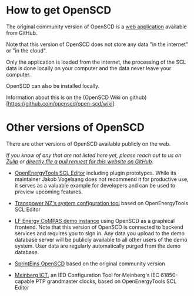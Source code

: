 # How to get OpenSCD

The original community version of OpenSCD is a [web application](https://openscd.github.io/) available from GitHub.

Note that this version of OpenSCD does not store any data "in the internet" or "in the cloud".

Only the application is loaded from the internet, the processing of the SCL data is done locally on your computer and the data never leave your computer.

OpenSCD can also be installed locally.

Information about this is on the (OpenSCD Wiki on github)[https://github.com/openscd/open-scd/wiki].

# Other versions of OpenSCD

There are other versions of OpenSCD available publicly on the web.

_If you know of any that are not listed here yet, please reach out to us on [Zulip](https://openscd.zulipchat.com) or [directly file a pull request for this website on GitHub](https://github.com/OMICRONEnergyOSS/openscd-org-website/pulls)._

- [OpenEnergyTools SCL Editor](https://openenergytools.github.io/scl-editor) including plugin prototypes.
  While its maintainer Jakob Vogelsang does not recommend it for productive use, it serves as a valuable example for developers and can be used to preview upcoming features.

- [Transpower NZ's system configuration tool](https://transpower-nz.github.io/open-scd) based on OpenEnergyTools SCL Editor

- [LF Energy CoMPAS demo instance](https://demo.compas.energy) using OpenSCD as a graphical frontend.
  Note that this version of OpenSCD is connected to backend services and requires you to sign in. Any data you upload to the demo database server will be publicly available to all other users of the demo system.
  User data are regularly automatically purged from the demo database.

- [SprintEins OpenSCD](https://openscd.sprinteins.com/) based on the original community version

- [Meinberg ICT](https://meinberg-sync.github.io/mbg-open-scd), an IED Configuration Tool for Meinberg's IEC 61850-capable PTP grandmaster clocks, based on OpenEnergyTools SCL Editor

